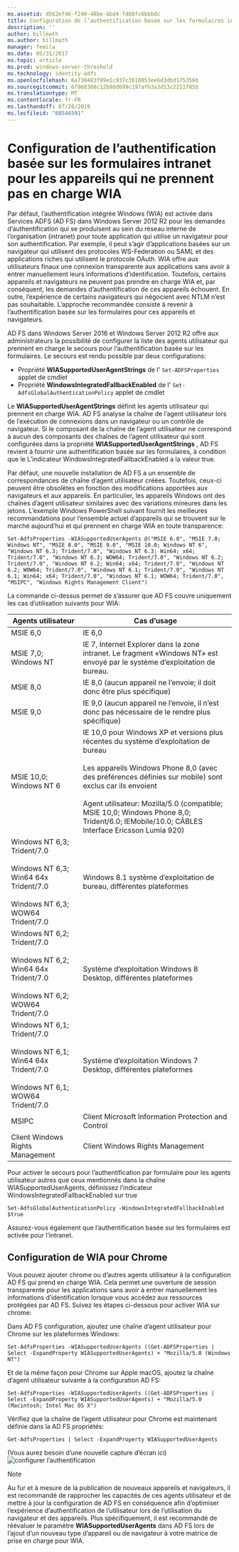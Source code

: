 ```yaml
---
ms.assetid: d562ef46-f240-48be-bbd4-fd88fc6bbbdc
title: Configuration de l’authentification basée sur les formulaires intranet pour les appareils qui ne prennent pas en charge WIA
description: ''
author: billmath
ms.author: billmath
manager: femila
ms.date: 05/31/2017
ms.topic: article
ms.prod: windows-server-threshold
ms.technology: identity-adfs
ms.openlocfilehash: 6a730483f99e1c937c3618853ee6d3dbd175356b
ms.sourcegitcommit: 6f968368c12b9dd699c197afb3a3d13c2211f85b
ms.translationtype: MT
ms.contentlocale: fr-FR
ms.lasthandoff: 07/26/2019
ms.locfileid: "68544591"
---
```

# <a name="configuring-intranet-forms-based-authentication-for-devices-that-do-not-support-wia"></a>Configuration de l’authentification basée sur les formulaires intranet pour les appareils qui ne prennent pas en charge WIA


Par défaut, l’authentification intégrée Windows (WIA) est activée dans Services ADFS (AD FS) dans Windows Server 2012 R2 pour les demandes d’authentification qui se produisent au sein du réseau interne de l’organisation (intranet) pour toute application qui utilise un navigateur pour son authentification. Par exemple, il peut s’agir d’applications basées sur un navigateur qui utilisent des protocoles WS-Federation ou SAML et des applications riches qui utilisent le protocole OAuth. WIA offre aux utilisateurs finaux une connexion transparente aux applications sans avoir à entrer manuellement leurs informations d’identification. Toutefois, certains appareils et navigateurs ne peuvent pas prendre en charge WIA et, par conséquent, les demandes d’authentification de ces appareils échouent. En outre, l’expérience de certains navigateurs qui négocient avec NTLM n’est pas souhaitable. L’approche recommandée consiste à revenir à l’authentification basée sur les formulaires pour ces appareils et navigateurs.

AD FS dans Windows Server 2016 et Windows Server 2012 R2 offre aux administrateurs la possibilité de configurer la liste des agents utilisateur qui prennent en charge le secours pour l’authentification basée sur les formulaires. Le secours est rendu possible par deux configurations:


- Propriété **WIASupportedUserAgentStrings** de l' `Set-ADFSProperties` applet de cmdlet
- Propriété **WindowsIntegratedFallbackEnabled** de l' `Set-AdfsGlobalAuthenticationPolicy` applet de cmdlet

Le **WIASupportedUserAgentStrings** définit les agents utilisateur qui prennent en charge WIA. AD FS analyse la chaîne de l’agent utilisateur lors de l’exécution de connexions dans un navigateur ou un contrôle de navigateur. Si le composant de la chaîne de l’agent utilisateur ne correspond à aucun des composants des chaînes de l’agent utilisateur qui sont configurées dans la propriété **WIASupportedUserAgentStrings** , AD FS revient à fournir une authentification basée sur les formulaires, à condition que le L’indicateur WindowsIntegratedFallbackEnabled a la valeur true.

Par défaut, une nouvelle installation de AD FS a un ensemble de correspondances de chaîne d’agent utilisateur créées. Toutefois, ceux-ci peuvent être obsolètes en fonction des modifications apportées aux navigateurs et aux appareils. En particulier, les appareils Windows ont des chaînes d’agent utilisateur similaires avec des variations mineures dans les jetons. L’exemple Windows PowerShell suivant fournit les meilleures recommandations pour l’ensemble actuel d’appareils qui se trouvent sur le marché aujourd’hui et qui prennent en charge WIA en toute transparence:

    Set-AdfsProperties -WIASupportedUserAgents @("MSIE 6.0", "MSIE 7.0; Windows NT", "MSIE 8.0", "MSIE 9.0", "MSIE 10.0; Windows NT 6", "Windows NT 6.3; Trident/7.0", "Windows NT 6.3; Win64; x64; Trident/7.0", "Windows NT 6.3; WOW64; Trident/7.0", "Windows NT 6.2; Trident/7.0", "Windows NT 6.2; Win64; x64; Trident/7.0", "Windows NT 6.2; WOW64; Trident/7.0", "Windows NT 6.1; Trident/7.0", "Windows NT 6.1; Win64; x64; Trident/7.0", "Windows NT 6.1; WOW64; Trident/7.0", "MSIPC", "Windows Rights Management Client")

La commande ci-dessus permet de s’assurer que AD FS couvre uniquement les cas d’utilisation suivants pour WIA:

Agents utilisateur|Cas d’usage|
-----|-----|
MSIE 6,0|IE 6,0|
MSIE 7,0; Windows NT|IE 7, Internet Explorer dans la zone intranet. Le fragment «Windows NT» est envoyé par le système d’exploitation de bureau.|
MSIE 8,0|IE 8,0 (aucun appareil ne l’envoie; il doit donc être plus spécifique)|
MSIE 9,0|IE 9,0 (aucun appareil ne l’envoie, il n’est donc pas nécessaire de le rendre plus spécifique)|
MSIE 10,0; Windows NT 6|IE 10,0 pour Windows XP et versions plus récentes du système d’exploitation de bureau</br></br>Les appareils Windows Phone 8,0 (avec des préférences définies sur mobile) sont exclus car ils envoient</br></br>Agent utilisateur: Mozilla/5.0 (compatible; MSIE 10,0; Windows Phone 8,0; Trident/6.0; IEMobile/10.0; CÂBLES Interface Ericsson Lumia 920)|
Windows NT 6,3; Trident/7.0</br></br>Windows NT 6,3; Win64 64x Trident/7.0</br></br>Windows NT 6,3; WOW64 Trident/7.0| Windows 8.1 système d’exploitation de bureau, différentes plateformes|
Windows NT 6,2; Trident/7.0</br></br>Windows NT 6,2; Win64 64x Trident/7.0</br></br>Windows NT 6,2; WOW64 Trident/7.0|Système d’exploitation Windows 8 Desktop, différentes plateformes|
Windows NT 6,1; Trident/7.0</br></br>Windows NT 6,1; Win64 64x Trident/7.0</br></br>Windows NT 6,1; WOW64 Trident/7.0|Système d’exploitation Windows 7 Desktop, différentes plateformes|
MSIPC| Client Microsoft Information Protection and Control|
Client Windows Rights Management|Client Windows Rights Management|

Pour activer le secours pour l’authentification par formulaire pour les agents utilisateur autres que ceux mentionnés dans la chaîne WIASupportedUserAgents, définissez l’indicateur WindowsIntegratedFallbackEnabled sur true

    Set-AdfsGlobalAuthenticationPolicy -WindowsIntegratedFallbackEnabled $true

Assurez-vous également que l’authentification basée sur les formulaires est activée pour l’intranet.

## <a name="configuring-wia-for-chrome"></a>Configuration de WIA pour Chrome
Vous pouvez ajouter chrome ou d’autres agents utilisateur à la configuration AD FS qui prend en charge WIA. Cela permet une ouverture de session transparente pour les applications sans avoir à entrer manuellement les informations d’identification lorsque vous accédez aux ressources protégées par AD FS. Suivez les étapes ci-dessous pour activer WIA sur chrome:

Dans AD FS configuration, ajoutez une chaîne d’agent utilisateur pour Chrome sur les plateformes Windows:

    Set-AdfsProperties -WIASupportedUserAgents ((Get-ADFSProperties | Select -ExpandProperty WIASupportedUserAgents) + "Mozilla/5.0 (Windows NT")

Et de la même façon pour Chrome sur Apple macOS, ajoutez la chaîne d’agent utilisateur suivante à la configuration AD FS:

    Set-AdfsProperties -WIASupportedUserAgents ((Get-ADFSProperties | Select -ExpandProperty WIASupportedUserAgents) + "Mozilla/5.0 (Macintosh; Intel Mac OS X")

Vérifiez que la chaîne de l’agent utilisateur pour Chrome est maintenant définie dans la AD FS propriétés:

    Get-AdfsProperties | Select -ExpandProperty WIASupportedUserAgents

(Vous aurez besoin d’une nouvelle capture d’écran ici) ![configurer l’authentification](media/Configure-intranet-forms-based-authentication-for-devices-that-do-not-support-WIA/chrome1.png) 

>[!NOTE]   
> Au fur et à mesure de la publication de nouveaux appareils et navigateurs, il est recommandé de rapprocher les capacités de ces agents utilisateur et de mettre à jour la configuration de AD FS en conséquence afin d’optimiser l’expérience d’authentification de l’utilisateur lors de l’utilisation du navigateur et des appareils. Plus spécifiquement, il est recommandé de réévaluer le paramètre **WIASupportedUserAgents** dans AD FS lors de l’ajout d’un nouveau type d’appareil ou de navigateur à votre matrice de prise en charge pour WIA.


